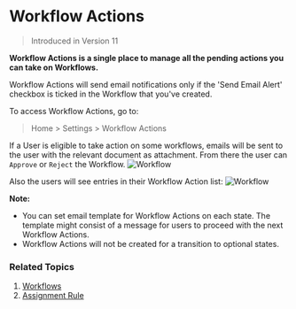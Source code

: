 <!-- add-breadcrumbs -->

# Workflow Actions

> Introduced in Version 11

**Workflow Actions is a single place to manage all the pending actions you can take on Workflows.**

Workflow Actions will send email notifications only if the 'Send Email Alert' checkbox is ticked in the Workflow that you've created.

To access Workflow Actions, go to:
> Home > Settings > Workflow Actions

If a User is eligible to take action on some workflows, emails will be sent to the user with the relevant document as attachment. From there the user can `Approve` or `Reject` the Workflow.
<img class="screenshot" alt="Workflow" src="{{docs_base_url}}/v13/assets/img/setup/workflow-actions-email.png">

Also the users will see entries in their Workflow Action list:
<img class="screenshot" alt="Workflow" src="{{docs_base_url}}/v13/assets/img/setup/workflow-actions-list.png">

**Note:**

- You can set email template for Workflow Actions on each state. The template might consist of a message for users to proceed with the next Workflow Actions.
- Workflow Actions will not be created for a transition to optional states.

### Related Topics
1. [Workflows](/docs/v13/user/manual/en/setting-up/workflows)
1. [Assignment Rule](/docs/v13/user/manual/en/automation/assignment-rule)
